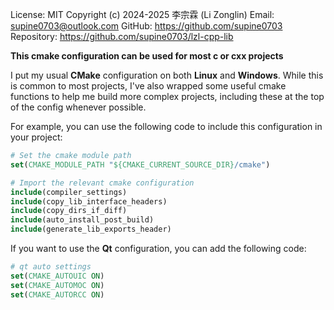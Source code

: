 License: MIT
Copyright (c) 2024-2025 李宗霖 (Li Zonglin)
Email: supine0703@outlook.com
GitHub: https://github.com/supine0703
Repository: https://github.com/supine0703/lzl-cpp-lib

**This cmake configuration can be used for most c or cxx projects**

I put my usual **CMake** configuration on both **Linux** and **Windows**. While this is common to most projects, I've also wrapped some useful cmake functions to help me build more complex projects, including these at the top of the config whenever possible.

For example, you can use the following code to include this configuration in your project:

```cmake
# Set the cmake module path
set(CMAKE_MODULE_PATH "${CMAKE_CURRENT_SOURCE_DIR}/cmake")

# Import the relevant cmake configuration
include(compiler_settings)
include(copy_lib_interface_headers)
include(copy_dirs_if_diff)
include(auto_install_post_build)
include(generate_lib_exports_header)
```

If you want to use the **Qt** configuration, you can add the following code: 

```cmake
# qt auto settings
set(CMAKE_AUTOUIC ON)
set(CMAKE_AUTOMOC ON)
set(CMAKE_AUTORCC ON)
```
